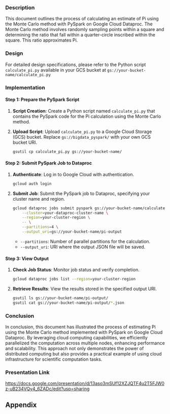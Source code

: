 ### Description

This document outlines the process of calculating an estimate of Pi using the Monte Carlo method with PySpark on Google Cloud Dataproc. The Monte Carlo method involves randomly sampling points within a square and determining the ratio that fall within a quarter-circle inscribed within the square. This ratio approximates Pi.

### Design

For detailed design specifications, please refer to the Python script `calculate_pi.py` available in your GCS bucket at `gs://your-bucket-name/calculate_pi.py`

### Implementation

#### Step 1: Prepare the PySpark Script

1. **Script Creation**: Create a Python script named `calculate_pi.py` that contains the PySpark code for the Pi calculation using the Monte Carlo method.

2. **Upload Script**: Upload `calculate_pi.py` to a Google Cloud Storage (GCS) bucket. Replace `gs://bigdata_pyspark/` with your own GCS bucket URI.

   ```bash
   gsutil cp calculate_pi.py gs://your-bucket-name/
   ```

#### Step 2: Submit PySpark Job to Dataproc

1. **Authenticate**: Log in to Google Cloud with authentication.

   ```bash
   gcloud auth login
   ```

2. **Submit Job**: Submit the PySpark job to Dataproc, specifying your cluster name and region.

   ```bash
   gcloud dataproc jobs submit pyspark gs://your-bucket-name/calculate_pi.py \
       --cluster=your-dataproc-cluster-name \
       --region=your-cluster-region \
       -- \
       --partitions=4 \
       --output_uri=gs://your-bucket-name/pi-output
   ```

   - `--partitions`: Number of parallel partitions for the calculation.
   - `--output_uri`: URI where the output JSON file will be saved.

#### Step 3: View Output

1. **Check Job Status**: Monitor job status and verify completion.

   ```bash
   gcloud dataproc jobs list --region=your-cluster-region
   ```

2. **Retrieve Results**: View the results stored in the specified output URI.

   ```bash
   gsutil ls gs://your-bucket-name/pi-output/
   gsutil cat gs://your-bucket-name/pi-output/*.json
   ```
   

### Conclusion
In conclusion, this document has illustrated the process of estimating Pi using the Monte Carlo method implemented with PySpark on Google Cloud Dataproc. By leveraging cloud computing capabilities, we efficiently parallelized the computation across multiple nodes, enhancing performance and scalability. This approach not only demonstrates the power of distributed computing but also provides a practical example of using cloud infrastructure for scientific computation tasks.

### Presentation Link
https://docs.google.com/presentation/d/13aso3mSUf12XZJQTF4u2T5FJW0z-uB234VQy4_6ZADc/edit?usp=sharing

## Appendix